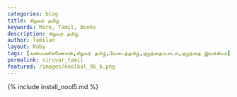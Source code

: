```yaml
---
categories: blog
title: சிறுவர் தமிழ்
keywords: More, Tamil, Books
description: சிறுவர் தமிழ்
author: Tamilan
layout: Ruby
tags: [கண்மணிகணேசன்,சிறுவர் தமிழ்,மேடைத்தமிழ்,குழந்தைப்பாடல்,குழந்தை இலக்கியம்]
permalink: siruvar_tamil
featured: /images/noolkal_96_6.png
---
```

{% include install_nool5.md %}

